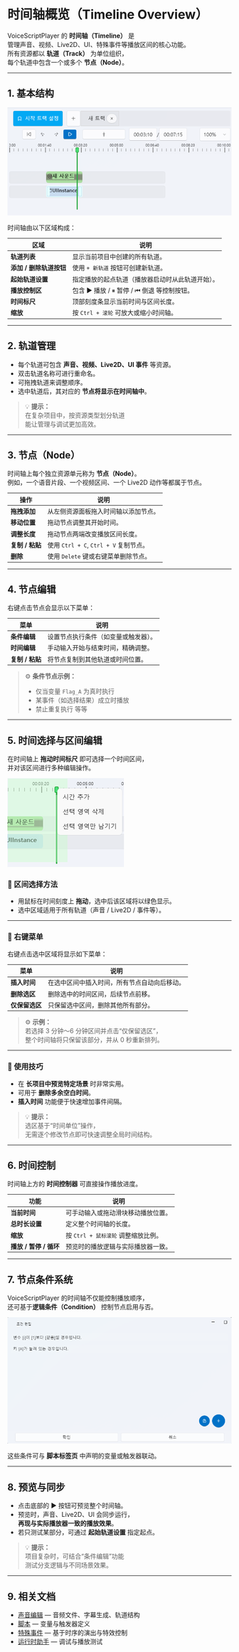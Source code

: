 # 时间轴概览（Timeline Overview）

VoiceScriptPlayer 的 **时间轴（Timeline）** 是  
管理声音、视频、Live2D、UI、特殊事件等播放区间的核心功能。  
所有资源都以 **轨道（Track）** 为单位组织，  
每个轨道中包含一个或多个 **节点（Node）**。

---

## 1. 基本结构

![timeline-overview](../images/timeline-overview.png)

时间轴由以下区域构成：

| 区域 | 说明 |
|------|------|
| **轨道列表** | 显示当前项目中创建的所有轨道。 |
| **添加 / 删除轨道按钮** | 使用 `+ 新轨道` 按钮可创建新轨道。 |
| **起始轨道设置** | 指定播放的起点轨道（播放器启动时从此轨道开始）。 |
| **播放控制区** | 包含 ▶ 播放 / ⏸ 暂停 / ⏮ 倒退 等控制按钮。 |
| **时间标尺** | 顶部刻度条显示当前时间与区间长度。 |
| **缩放** | 按 `Ctrl + 滚轮` 可放大或缩小时间轴。 |

---

## 2. 轨道管理

- 每个轨道可包含 **声音、视频、Live2D、UI 事件** 等资源。  
- 双击轨道名称可进行重命名。  
- 可拖拽轨道来调整顺序。  
- 选中轨道后，其对应的 **节点将显示在时间轴中**。

> 💡 **提示：**  
> 在复杂项目中，按资源类型划分轨道  
> 能让管理与调试更加高效。

---

## 3. 节点（Node）

时间轴上每个独立资源单元称为 **节点（Node）**。  
例如，一个语音片段、一个视频区间、一个 Live2D 动作等都属于节点。

| 操作 | 说明 |
|------|------|
| **拖拽添加** | 从左侧资源面板拖入时间轴以添加节点。 |
| **移动位置** | 拖动节点调整其开始时间。 |
| **调整长度** | 拖动节点两端改变播放区间长度。 |
| **复制 / 粘贴** | 使用 `Ctrl + C`, `Ctrl + V` 复制节点。 |
| **删除** | 使用 `Delete` 键或右键菜单删除节点。 |

---

## 4. 节点编辑

右键点击节点会显示以下菜单：

| 菜单 | 说明 |
|------|------|
| **条件编辑** | 设置节点执行条件（如变量或触发器）。 |
| **时间编辑** | 手动输入开始与结束时间，精确调整。 |
| **复制 / 粘贴** | 将节点复制到其他轨道或时间位置。 |

> ⚙️ **条件节点示例：**  
> - 仅当变量 `Flag_A` 为真时执行  
> - 某事件（如选择结果）成立时播放  
> - 禁止重复执行 等等  

---

## 5. 时间选择与区间编辑

在时间轴上 **拖动时间标尺** 即可选择一个时间区间，  
并对该区间进行多种编辑操作。

![timeline-range](../images/timeline-range.png)

### 🔹 区间选择方法
- 用鼠标在时间刻度上 **拖动**，选中后该区域将以绿色显示。  
- 选中区域适用于所有轨道（声音 / Live2D / 事件等）。

---

### 🔹 右键菜单

右键点击选中区域将显示如下菜单：

| 菜单 | 说明 |
|------|------|
| **插入时间** | 在选中区间中插入时间，所有节点自动向后移动。 |
| **删除选区** | 删除选中的时间区间，后续节点前移。 |
| **仅保留选区** | 只保留选中区间，删除其他所有部分。 |

> ⚙️ **示例：**  
> 若选择 3 分钟～6 分钟区间并点击“仅保留选区”，  
> 整个时间轴将只保留该部分，并从 0 秒重新排列。

---

### 🔹 使用技巧

- 在 **长项目中预览特定场景** 时非常实用。  
- 可用于 **删除多余空白时间**。  
- **插入时间** 功能便于快速增加事件间隔。  

> 💡 **提示：**  
> 选区基于“时间单位”操作，  
> 无需逐个修改节点即可快速调整全局时间结构。

---

## 6. 时间控制

时间轴上方的 **时间控制器** 可直接操作播放进度。

| 功能 | 说明 |
|------|------|
| **当前时间** | 可手动输入或拖动滑块移动播放位置。 |
| **总时长设置** | 定义整个时间轴的长度。 |
| **缩放** | 按 `Ctrl + 鼠标滚轮` 调整缩放比例。 |
| **播放 / 暂停 / 循环** | 预览时的播放逻辑与实际播放器一致。 |

---

## 7. 节点条件系统

VoiceScriptPlayer 的时间轴不仅能控制播放顺序，  
还可基于**逻辑条件（Condition）** 控制节点启用与否。

![node-condition](../images/node-condition.png)

这些条件可与 **脚本标签页** 中声明的变量或触发器联动。

---

## 8. 预览与同步

- 点击底部的 ▶ 按钮可预览整个时间轴。  
- 预览时，声音、Live2D、UI 会同步运行，  
  **再现与实际播放器一致的播放效果**。  
- 若只测试某部分，可通过 **起始轨道设置** 指定起点。

> 💡 **提示：**  
> 项目复杂时，可结合“条件编辑”功能  
> 测试分支逻辑与不同场景效果。

---

## 9. 相关文档

- [声音编辑](sound.md) — 音频文件、字幕生成、轨道结构  
- [脚本](script.md) — 变量与触发器定义  
- [特殊事件](special-event.md) — 基于时序的演出与特效控制  
- [运行时助手](runtime-helper.md) — 调试与播放测试  
